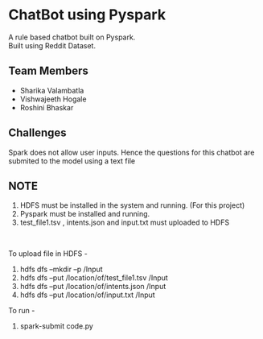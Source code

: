 # ChatBot using Pyspark

A rule based chatbot built on Pyspark. <br>
Built using Reddit Dataset.<br>

## Team Members
- Sharika Valambatla <br>
- Vishwajeeth Hogale <br>
- Roshini Bhaskar <br>

## Challenges
Spark does not allow user inputs. Hence the questions for this chatbot are submited to the model using a text file 

## NOTE
1. HDFS must be installed in the system and running. (For this project)
2. Pyspark must be installed and running.
3. test_file1.tsv , intents.json and input.txt must uploaded to HDFS

<br>

To upload file in HDFS - <br>
1. hdfs dfs –mkdir –p /Input
2. hdfs dfs –put /location/of/test_file1.tsv /Input
3. hdfs dfs –put /location/of/intents.json /Input
4. hdfs dfs –put /location/of/input.txt /Input

To run - <br>
1. spark-submit code.py
